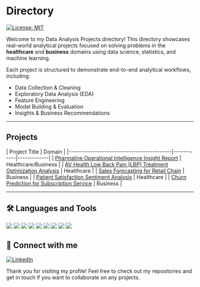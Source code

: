 # Directory
[![License: MIT](https://img.shields.io/badge/License-MIT-yellow.svg)](https://opensource.org/licenses/MIT)

Welcome to my Data Analysis Projects directory! This directory showcases real-world analytical projects focused on solving problems in the **healthcare** and **business** domains using data science, statistics, and machine learning.

Each project is structured to demonstrate end-to-end analytical workflows, including:

- Data Collection & Cleaning
- Exploratory Data Analysis (EDA)
- Feature Engineering
- Model Building & Evaluation
- Insights & Business Recommendations


---

## Projects

| Project Title                              | Domain     |
|-------------------------------------------|------------|-------------|
| [Pharmaline Operational Intelligence Insight Report](./https://github.com/TiffanyNwanne/Pharmaline-Operational-Intelligence-Analysis) | Healthcare/Business | 
| [AV Health Low Back Pain (LBP) Treatment Optimization Analysis](./https://github.com/TiffanyNwanne/AV-Health-Low-Back-Pain-LBP-Treatment-Optimization-Analysis) | Healthcare |
| [Sales Forecasting for Retail Chain](./projects/sales-forecasting) | Business | 
| [Patient Satisfaction Sentiment Analysis](./projects/sentiment-analysis) | Healthcare | 
| [Churn Prediction for Subscription Service](./projects/churn-prediction) | Business | 

---


## 🛠 Languages and Tools  
<img src="https://img.shields.io/badge/Excel-217346?style=for-the-badge&logo=microsoft-excel&logoColor=white"/>
<img src="https://img.shields.io/badge/R-276DC3?style=for-the-badge&logo=r&logoColor=white"/>
<img src="https://img.shields.io/badge/Python-3776AB?style=for-the-badge&logo=python&logoColor=white"/> 
<img src="https://img.shields.io/badge/MySQL-4479A1?style=for-the-badge&logo=mysql&logoColor=white"/>
<img src="https://img.shields.io/badge/PostgreSQL-316192?style=for-the-badge&logo=postgresql&logoColor=white"/>   
<img src="https://img.shields.io/badge/SQLite-003B57?style=for-the-badge&logo=sqlite&logoColor=white"/>
<img src="https://img.shields.io/badge/Microsoft%20SQL%20Server-CC2927?style=for-the-badge&logo=microsoftsqlserver&logoColor=white"/>
<img src="https://img.shields.io/badge/Tableau-E97627?style=for-the-badge&logo=tableau&logoColor=white"/>
<img src="https://img.shields.io/badge/Power%20BI-F2C811?style=for-the-badge&logo=powerbi&logoColor=black"/>

## 🔗 Connect with me  
[![LinkedIn](https://img.shields.io/badge/LinkedIn-0A66C2?style=for-the-badge&logo=linkedin&logoColor=white)](linkedin.com/in/tiffany-nwanne/)

Thank you for visiting my profile! Feel free to check out my repositories and get in touch if you want to collaborate on any projects.
